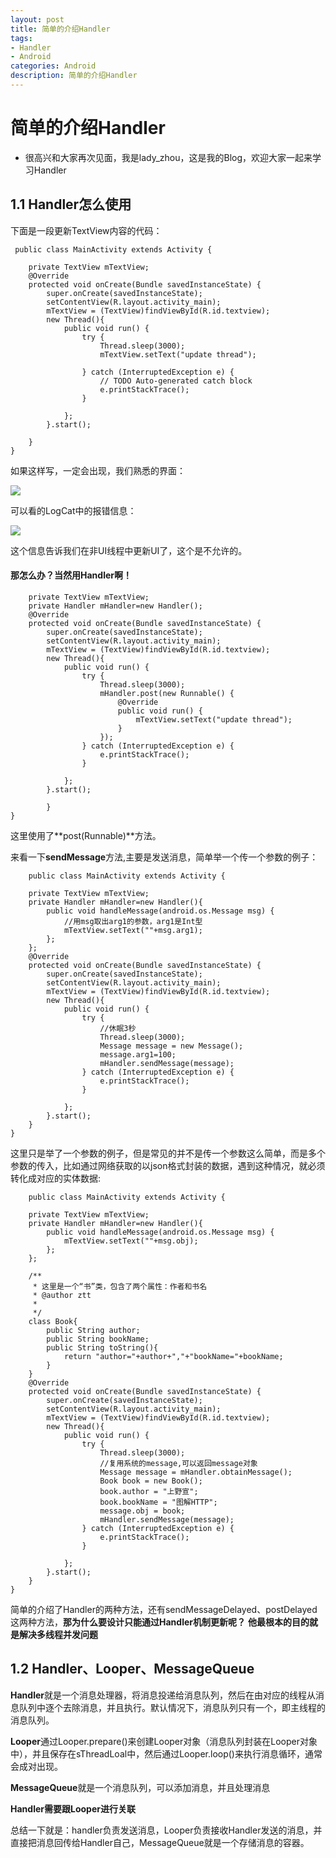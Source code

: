 ```yaml
---
layout: post
title: 简单的介绍Handler
tags:
- Handler
- Android
categories: Android
description: 简单的介绍Handler
---
```

# 简单的介绍Handler
- 很高兴和大家再次见面，我是lady_zhou，这是我的Blog，欢迎大家一起来学习Handler

## 1.1 Handler怎么使用

下面是一段更新TextView内容的代码：

```
 public class MainActivity extends Activity {

	private TextView mTextView;	
	@Override
	protected void onCreate(Bundle savedInstanceState) {
		super.onCreate(savedInstanceState);
		setContentView(R.layout.activity_main);
		mTextView = (TextView)findViewById(R.id.textview);
		new Thread(){
			public void run() {
				try {
					Thread.sleep(3000);
					mTextView.setText("update thread");
					
				} catch (InterruptedException e) {
					// TODO Auto-generated catch block
					e.printStackTrace();
				}
				
			};
		}.start();
		
	}	
}

```

如果这样写，一定会出现，我们熟悉的界面：

![](http://img.blog.csdn.net/20160404145220480)

可以看的LogCat中的报错信息：

![](http://img.blog.csdn.net/20160404145146277)

这个信息告诉我们在非UI线程中更新UI了，这个是不允许的。

#### 那怎么办？当然用Handler啊！

```
	private TextView mTextView;	
	private Handler mHandler=new Handler();
	@Override
	protected void onCreate(Bundle savedInstanceState) {
		super.onCreate(savedInstanceState);
		setContentView(R.layout.activity_main);
		mTextView = (TextView)findViewById(R.id.textview);
		new Thread(){
			public void run() {
				try {
					Thread.sleep(3000);
					mHandler.post(new Runnable() {
						@Override
						public void run() {
							mTextView.setText("update thread");
						}
					});
				} catch (InterruptedException e) {
					e.printStackTrace();
				}
				
			};
		}.start();
		
		}
}

```

这里使用了**post(Runnable)**方法。

来看一下**sendMessage**方法,主要是发送消息，简单举一个传一个参数的例子：

```
	public class MainActivity extends Activity {

	private TextView mTextView;	
	private Handler mHandler=new Handler(){
		public void handleMessage(android.os.Message msg) {
			//用msg取出arg1的参数，arg1是Int型
			mTextView.setText(""+msg.arg1);
		};
	};
	@Override
	protected void onCreate(Bundle savedInstanceState) {
		super.onCreate(savedInstanceState);
		setContentView(R.layout.activity_main);
		mTextView = (TextView)findViewById(R.id.textview);
		new Thread(){
			public void run() {
				try {
					//休眠3秒
					Thread.sleep(3000);
					Message message = new Message();
					message.arg1=100;
					mHandler.sendMessage(message);
				} catch (InterruptedException e) {
					e.printStackTrace();
				}
				
			};
		}.start();
	}
}

```

这里只是举了一个参数的例子，但是常见的并不是传一个参数这么简单，而是多个参数的传入，比如通过网络获取的以json格式封装的数据，遇到这种情况，就必须转化成对应的实体数据:

```
	public class MainActivity extends Activity {

	private TextView mTextView;	
	private Handler mHandler=new Handler(){
		public void handleMessage(android.os.Message msg) {
			mTextView.setText(""+msg.obj);
		};
	};
	
	/**
	 * 这里是一个“书”类，包含了两个属性：作者和书名
	 * @author ztt
	 *
	 */
	class Book{
		public String author;
		public String bookName;
		public String toString(){
			return "author="+author+","+"bookName="+bookName;
		}
	}
	@Override
	protected void onCreate(Bundle savedInstanceState) {
		super.onCreate(savedInstanceState);
		setContentView(R.layout.activity_main);
		mTextView = (TextView)findViewById(R.id.textview);
		new Thread(){
			public void run() {
				try {
					Thread.sleep(3000);
					//复用系统的message,可以返回message对象
					Message message = mHandler.obtainMessage();
					Book book = new Book();
					book.author = "上野宣";
					book.bookName = "图解HTTP";
					message.obj = book;
					mHandler.sendMessage(message);
				} catch (InterruptedException e) {
					e.printStackTrace();
				}
				
			};
		}.start();
	}
}

```
简单的介绍了Handler的两种方法，还有sendMessageDelayed、postDelayed这两种方法，**那为什么要设计只能通过Handler机制更新呢？**
**他最根本的目的就是解决多线程并发问题**

## 1.2 Handler、Looper、MessageQueue

**Handler**就是一个消息处理器，将消息投递给消息队列，然后在由对应的线程从消息队列中逐个去除消息，并且执行。默认情况下，消息队列只有一个，即主线程的消息队列。

**Looper**通过Looper.prepare()来创建Looper对象（消息队列封装在Looper对象中），并且保存在sThreadLoal中，然后通过Looper.loop()来执行消息循环，通常会成对出现。

**MessageQueue**就是一个消息队列，可以添加消息，并且处理消息

**Handler需要跟Looper进行关联**

总结一下就是：handler负责发送消息，Looper负责接收Handler发送的消息，并直接把消息回传给Handler自己，MessageQueue就是一个存储消息的容器。








